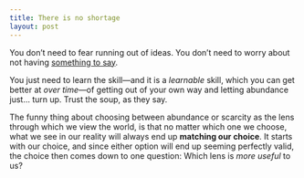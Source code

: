 ```yaml
---
title: There is no shortage
layout: post
---
```


You don’t need to fear running out of ideas. You don’t need to worry about not having [something to say](http://cobyism.com/blog/something-to-say/).

You just need to learn the skill—and it is a *learnable* skill, which you can get better at *over time*—of getting out of your own way and letting abundance just… turn up. Trust the soup, as they say.

The funny thing about choosing between abundance or scarcity as the lens through which we view the world, is that no matter which one we choose, what we see in our reality will always end up **matching our choice**. It starts with our choice, and since either option will end up seeming perfectly valid, the choice then comes down to one question: Which lens is *more useful* to us?
